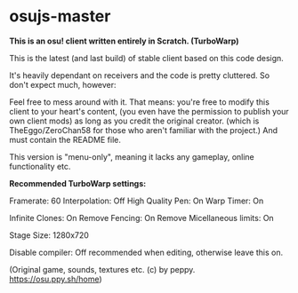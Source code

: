 # osujs-master
**This is an osu! client written entirely in Scratch. (TurboWarp)**

This is the latest (and last build) of stable client based on this code design.

It's heavily dependant on receivers and the code is pretty cluttered.
So don't expect much, however:

Feel free to mess around with it. That means: you're free to modify this client to your heart's content, (you even have the permission to publish your own client mods) 
as long as you credit the original creator. (which is TheEggo/ZeroChan58 for those who aren't familiar with the project.) And must contain the README file.

This version is "menu-only", meaning it lacks any gameplay, online functionality etc.

**Recommended TurboWarp settings:**

Framerate: 60
Interpolation: Off
High Quality Pen: On
Warp Timer: On

Infinite Clones: On
Remove Fencing: On
Remove Micellaneous limits: On

Stage Size: 1280x720

Disable compiler: Off recommended when editing, otherwise leave this on.

(Original game, sounds, textures etc. (c) by peppy. https://osu.ppy.sh/home)
